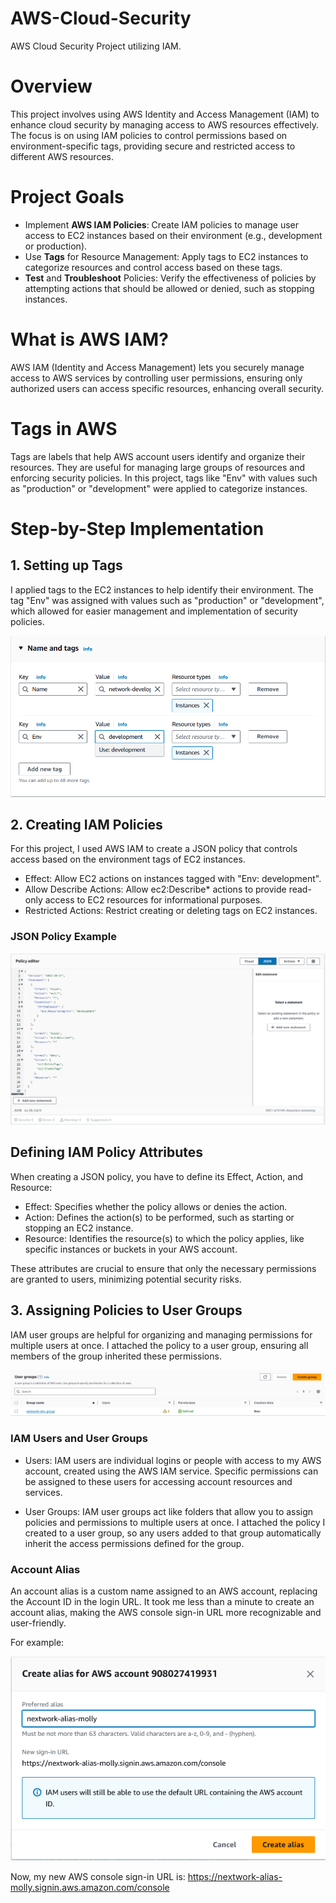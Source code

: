 # AWS-Cloud-Security
AWS Cloud Security Project utilizing IAM.

# Overview
This project involves using AWS Identity and Access Management (IAM) to enhance cloud security by managing access to AWS resources effectively. The focus is on using IAM policies to control permissions based on environment-specific tags, providing secure and restricted access to different AWS resources.

# Project Goals
* Implement **AWS IAM Policies**: Create IAM policies to manage user access to EC2 instances based on their environment (e.g., development or production).
* Use **Tags** for Resource Management: Apply tags to EC2 instances to categorize resources and control access based on these tags.
* **Test** and **Troubleshoot** Policies: Verify the effectiveness of policies by attempting actions that should be allowed or denied, such as stopping instances.

# What is AWS IAM?
AWS IAM (Identity and Access Management) lets you securely manage access to AWS services by controlling user permissions, ensuring only authorized users can access specific resources, enhancing overall security.

# Tags in AWS
Tags are labels that help AWS account users identify and organize their resources. They are useful for managing large groups of resources and enforcing security policies. In this project, tags like "Env" with values such as "production" or "development" were applied to categorize instances.

# Step-by-Step Implementation
## 1. Setting up Tags
I applied tags to the EC2 instances to help identify their environment. The tag "Env" was assigned with values such as "production" or "development", which allowed for easier management and implementation of security policies.

![Tagging EC2 Instances](./images/tags.png)

## 2. Creating IAM Policies
For this project, I used AWS IAM to create a JSON policy that controls access based on the environment tags of EC2 instances.
* Effect: Allow EC2 actions on instances tagged with "Env: development".
* Allow Describe Actions: Allow ec2:Describe* actions to provide read-only access to EC2 resources for informational purposes.
* Restricted Actions: Restrict creating or deleting tags on EC2 instances.

### JSON Policy Example
![Tagging EC2 Instances](./images/jsonpolicy.png)

## Defining IAM Policy Attributes
When creating a JSON policy, you have to define its Effect, Action, and Resource:
* Effect: Specifies whether the policy allows or denies the action.
* Action: Defines the action(s) to be performed, such as starting or stopping an EC2 instance.
* Resource: Identifies the resource(s) to which the policy applies, like specific instances or buckets in your AWS account.

These attributes are crucial to ensure that only the necessary permissions are granted to users, minimizing potential security risks.

## 3. Assigning Policies to User Groups
IAM user groups are helpful for organizing and managing permissions for multiple users at once. I attached the policy to a user group, ensuring all members of the group inherited these permissions.

![Tagging EC2 Instances](./images/usergroup.png)

### IAM Users and User Groups
* Users: IAM users are individual logins or people with access to my AWS account, created using the AWS IAM service. Specific permissions can be assigned to these 
  users for accessing account resources and services.

* User Groups: IAM user groups act like folders that allow you to assign policies and permissions to multiple users at once. I attached the policy I created to a 
  user group, so any users added to that group automatically inherit the access permissions defined for the group.

### Account Alias
An account alias is a custom name assigned to an AWS account, replacing the Account ID in the login URL. It took me less than a minute to create an account alias, making the AWS console sign-in URL more recognizable and user-friendly.

For example:

![Tagging EC2 Instances](./images/alias.png)

Now, my new AWS console sign-in URL is:
https://nextwork-alias-molly.signin.aws.amazon.com/console
